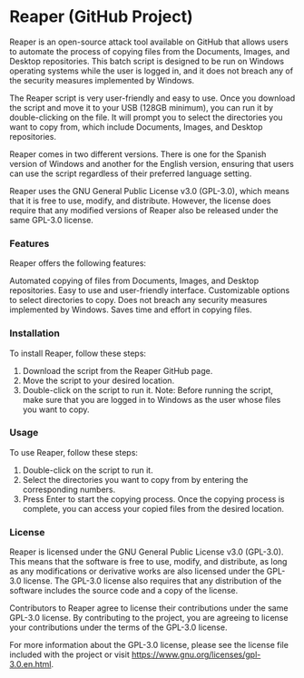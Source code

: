 # Reaper (GitHub Project)
Reaper is an open-source attack tool available on GitHub that allows users to automate the process of copying files from the Documents, Images, and Desktop repositories. This batch script is designed to be run on Windows operating systems while the user is logged in, and it does not breach any of the security measures implemented by Windows.

The Reaper script is very user-friendly and easy to use. Once you download the script and move it to your USB (128GB minimum), you can run it by double-clicking on the file. It will prompt you to select the directories you want to copy from, which include Documents, Images, and Desktop repositories.

Reaper comes in two different versions. There is one for the Spanish version of Windows and another for the English version, ensuring that users can use the script regardless of their preferred language setting.

Reaper uses the GNU General Public License v3.0 (GPL-3.0), which means that it is free to use, modify, and distribute. However, the license does require that any modified versions of Reaper also be released under the same GPL-3.0 license.

### Features
Reaper offers the following features:

Automated copying of files from Documents, Images, and Desktop repositories.
Easy to use and user-friendly interface.
Customizable options to select directories to copy.
Does not breach any security measures implemented by Windows.
Saves time and effort in copying files.

### Installation
To install Reaper, follow these steps:

1. Download the script from the Reaper GitHub page.
2. Move the script to your desired location.
3. Double-click on the script to run it.
Note: Before running the script, make sure that you are logged in to Windows as the user whose files you want to copy.

### Usage
To use Reaper, follow these steps:

1. Double-click on the script to run it.
2. Select the directories you want to copy from by entering the corresponding numbers.
2. Press Enter to start the copying process.
Once the copying process is complete, you can access your copied files from the desired location.

### License

Reaper is licensed under the GNU General Public License v3.0 (GPL-3.0). This means that the software is free to use, modify, and distribute, as long as any modifications or derivative works are also licensed under the GPL-3.0 license. The GPL-3.0 license also requires that any distribution of the software includes the source code and a copy of the license.

Contributors to Reaper agree to license their contributions under the same GPL-3.0 license. By contributing to the project, you are agreeing to license your contributions under the terms of the GPL-3.0 license.

For more information about the GPL-3.0 license, please see the license file included with the project or visit https://www.gnu.org/licenses/gpl-3.0.en.html.
